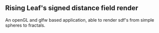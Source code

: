 ## Rising Leaf's signed distance field render

An openGL and glfw based application, able to render sdf's from simple spheres to fractals.

